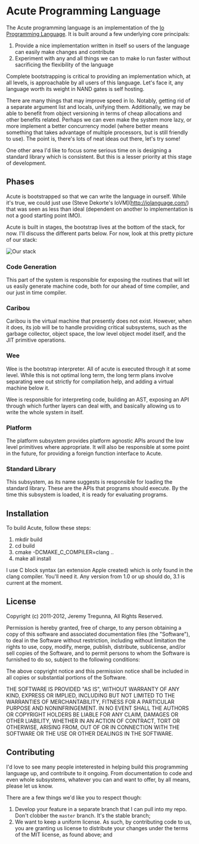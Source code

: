 # Acute Programming Language

The Acute programming language is an implementation of the [Io Programming Language](http://iolanguage.com/). It is built around
a few underlying core principals:

1. Provide a nice implementation written in itself so users of the language can easily make changes and contribute
2. Experiment with any and all things we can to make Io run faster without sacrificing the flexibility of the language

Complete bootstrapping is critical to providing an implementation which, at all levels, is approachable by all users of this language.
Let's face it, any language worth its weight in NAND gates is self hosting.

There are many things that may improve speed in Io. Notably, getting rid of a separate argument list and locals, unifying them.
Additionally, we may be able to benefit from object versioning in terms of cheap allocations and other benefits related. Perhaps we can
even make the system more lazy, or more implement a better concurrency model (where better means something that takes advantage of
multiple processors, but is still friendly to use). The point is, there's lots of neat ideas out there, let's try some!

One other area I'd like to focus some serious time on is designing a standard library which is consistent. But this is a lesser
priority at this stage of development.

## Phases

Acute is bootstrapped so that we can write the language in ourself. While it's true, we could just use (Steve Dekorte's IoVM](http://iolanguage.com/)
that was seen as less than ideal (dependent on another Io implementation is not a good starting point IMO).

Acute is built in stages, the bootstrap lives at the bottom of the stack, for now. I'll discuss the different parts below. For now, look at this
pretty picture of our stack:

![Our stack](https://github.com/jeremytregunna/acute/blob/master/acute_stack.png)

### Code Generation

This part of the system is responsible for exposing the routines that will let us easily generate machine code, both for our ahead of time compiler,
and our just in time compiler.

### Caribou

Caribou is the virtual machine that presently does not exist. However, when it does, its job will be to handle providing critical subsystems, such as
the garbage collector, object space, the low level object model itself, and the JIT primitive operations.

### Wee

Wee is the bootstrap interpreter. All of acute is executed through it at some level. While this is not optimal long term, the long term plans involve
separating wee out strictly for compilation help, and adding a virtual machine below it.

Wee is responsible for interpreting code, building an AST, exposing an API through which further layers can deal with, and basically allowing us to
write the whole system in itself.

### Platform

The platform subsystem provides platform agnostic APIs around the low level primitives where appropriate. It will also be responsible at some point
in the future, for providing a foreign function interface to Acute.

### Standard Library

This subsystem, as its name suggests is responsible for loading the standard library. These are the APIs that programs should execute. By the time
this subsystem is loaded, it is ready for evaluating programs.

## Installation

To build Acute, follow these steps:

1. mkdir build
2. cd build
3. cmake -DCMAKE_C_COMPILER=clang ..
4. make all install

I use C block syntax (an extension Apple created) which is only found in the clang compiler. You'll need it. Any version from 1.0 or up should do,
3.1 is current at the moment.

## License

Copyright (c) 2011-2012, Jeremy Tregunna, All Rights Reserved.

Permission is hereby granted, free of charge, to any person obtaining
a copy of this software and associated documentation files (the
"Software"), to deal in the Software without restriction, including
without limitation the rights to use, copy, modify, merge, publish,
distribute, sublicense, and/or sell copies of the Software, and to
permit persons to whom the Software is furnished to do so, subject to
the following conditions:

The above copyright notice and this permission notice shall be
included in all copies or substantial portions of the Software.

THE SOFTWARE IS PROVIDED "AS IS", WITHOUT WARRANTY OF ANY KIND,
EXPRESS OR IMPLIED, INCLUDING BUT NOT LIMITED TO THE WARRANTIES OF
MERCHANTABILITY, FITNESS FOR A PARTICULAR PURPOSE AND
NONINFRINGEMENT. IN NO EVENT SHALL THE AUTHORS OR COPYRIGHT HOLDERS BE
LIABLE FOR ANY CLAIM, DAMAGES OR OTHER LIABILITY, WHETHER IN AN ACTION
OF CONTRACT, TORT OR OTHERWISE, ARISING FROM, OUT OF OR IN CONNECTION
WITH THE SOFTWARE OR THE USE OR OTHER DEALINGS IN THE SOFTWARE.

## Contributing

I'd love to see many people inteterested in helping build this programming language up, and contribute to it ongoing. From documentation
to code and even whole subsystems, whatever you can and want to offer, by all means, please let us know.

There are a few things we'd like you to respect though:

1. Develop your feature in a separate branch that I can pull into my repo. Don't clobber the `master` branch. It's the stable branch;
2. We want to keep a uniform license. As such, by contributing code to us, you are granting us license to distribute your changes under
the terms of the MIT license, as found above; and
